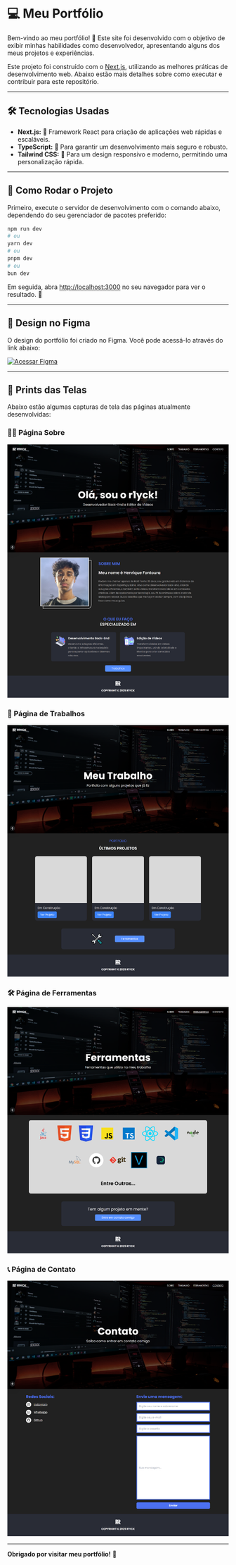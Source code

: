 # 💻 Meu Portfólio

Bem-vindo ao meu portfólio! 🌟 Este site foi desenvolvido com o objetivo de exibir minhas habilidades como desenvolvedor, apresentando alguns dos meus projetos e experiências.

Este projeto foi construído com o [Next.js](https://nextjs.org), utilizando as melhores práticas de desenvolvimento web. Abaixo estão mais detalhes sobre como executar e contribuir para este repositório.

---

## 🛠️ Tecnologias Usadas

- **Next.js:** 🚀 Framework React para criação de aplicações web rápidas e escaláveis.
- **TypeScript:** 💪 Para garantir um desenvolvimento mais seguro e robusto.
- **Tailwind CSS:** 🎨 Para um design responsivo e moderno, permitindo uma personalização rápida.

---

## 🚀 Como Rodar o Projeto

Primeiro, execute o servidor de desenvolvimento com o comando abaixo, dependendo do seu gerenciador de pacotes preferido:

```bash
npm run dev
# ou
yarn dev
# ou
pnpm dev
# ou
bun dev
```

Em seguida, abra [http://localhost:3000](http://localhost:3000) no seu navegador para ver o resultado. 🎉

---

## 🎨 Design no Figma

O design do portfólio foi criado no Figma. Você pode acessá-lo através do link abaixo:

[![Acessar Figma](https://img.shields.io/badge/Acessar%20Figma-blue?style=for-the-badge&logo=figma)](https://www.figma.com/design/v3hrZp1yxijs2HpuHl6WEj/Portfolio?node-id=0-1&p=f&t=ahqaDOjWYcetdyhd-0)

---

## 📸 Prints das Telas

Abaixo estão algumas capturas de tela das páginas atualmente desenvolvidas:

### 🧑‍💻 Página Sobre
![About Page](public/assets/aboutPage.png)

### 💼 Página de Trabalhos
![Work Page](public/assets/workPage.png)

### 🛠️ Página de Ferramentas
![Tools Page](public/assets/toolsPage.png)

### 📞 Página de Contato
![Contact Page](public/assets/contactPage.png)

---

**Obrigado por visitar meu portfólio!** 🙏
